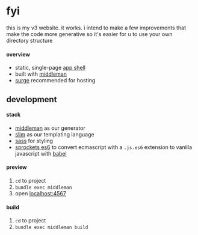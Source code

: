 # fyi
this is my v3 website. it works. i intend to make a few improvements that make the code more generative so it's easier for u to use your own directory structure
#### overview
- static, single-page [app shell](https://developers.google.com/web/fundamentals/architecture/app-shell)
- built with [middleman](https://middlemanapp.com)
- [surge](https://surge.sh) recommended for hosting
## development
#### stack
- [middleman](https://middlemanapp.com) as our generator
- [slim](http://slim-lang.com) as our templating language
- [sass](http://sass-lang.com) for styling 
- [sprockets es6](https://github.com/TannerRogalsky/sprockets-es6) to convert ecmascript with a `.js.es6` extension to vanilla javascript with [babel](https://babeljs.io)
#### preview
1. `cd` to project
2. `bundle exec middleman`
3. open [localhost:4567](http://localhost:4567)
#### build
1. `cd` to project
2. `bundle exec middleman build`
